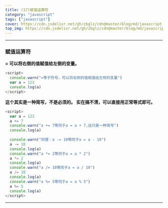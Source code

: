 ```yaml
---
title: (17)赋值运算符
category: "javascript"
tags: ["javascript"]
cover: https://cdn.jsdelivr.net/gh/zbglz/cdn@master/blog/md/javascript.svg
top_img: https://cdn.jsdelivr.net/gh/zbglz/cdn@master/blog/md/javascript.svg
---
```


***

### 赋值运算符

**= 可以将右侧的值赋值给左侧的变量。**


```js js
<script>
  console.warn("=等于符号，可以将右侧的值赋值给左侧的变量")
  var a = 123
  console.log(a)
</script>
```


**这个其实是一种简写，不是必须的。 实在搞不清，可以直接用正常等式即可。**


```js js
<script>
  var a = 123
  a += 7
  console.warn("a += 7等同于a = a + 7,这只是一种简写")
  console.log(a)
  
  console.warn("同理：a -= 10等同于a = a - 10")
  a -= 10
  console.log(a)
  console.warn("a *= 2等同于a = a * 2")
  a *= 2
  console.log(a)
  console.warn("a /= 10等同于a = a / 10")
  a /= 10
  console.log(a)
  console.warn("a %= 5等同于a = a % 5")
  a %= 5
  console.log(a)
</script>
```


***